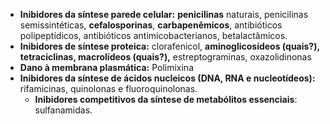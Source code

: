 - **Inibidores da síntese parede celular:** **penicilinas** naturais, penicilinas semissintéticas, **cefalosporinas**, **carbapenêmicos**, antibióticos polipeptídicos, antibióticos antimicobacterianos, betalactãmicos. 
- **Inibidores de síntese proteica:** clorafenicol, **aminoglicosídeos (quais?), tetraciclinas, macrolídeos (quais?),** estreptograminas, oxazolidinonas 
- **Dano à membrana plasmática:** Polimixina
- **Inibidores da síntese de ácidos nucleicos (DNA, RNA e nucleotídeos):** rifamicinas, quinolonas e fluoroquinolonas.
	- **Inibidores competitivos da síntese de metabólitos essenciais**: sulfanamidas.